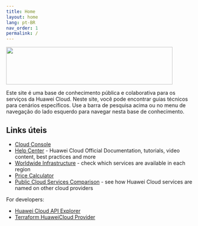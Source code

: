 ```yaml
---
title: Home
layout: home
lang: pt-BR
nav_order: 1
permalink: /
---
```


<!-- markdownlint-disable-next-line no-inline-html -->
<a href="https://www.huaweicloud.com/intl/en-us/"><img width="450px" height="102px" src="https://console-static.huaweicloud.com/static/authui/20210202115135/public/custom/images/logo-en.svg"></a>

Este site é uma base de conhecimento pública e colaborativa para os serviços da Huawei Cloud.
Neste site, você pode encontrar guias técnicos para cenários específicos. Use a
barra de pesquisa acima ou no menu de navegação do lado esquerdo para navegar nesta
base de conhecimento.

## Links úteis

- [Cloud Console][console]
- [Help Center][help-center] - Huawei Cloud Official Documentation, tutorials,
  video content, best practices and more
- [Worldwide Infrastructure][worldwide-infra] - check which services are
  available in each region
- [Price Calculator][calculator]
- [Public Cloud Services Comparison][cloud-compare] - see how Huawei Cloud
  services are named on other cloud providers

For developers:

- [Huawei Cloud API Explorer][api-explorer]
- [Terraform HuaweiCloud Provider][terraform-provider]

<!-- Introduction -->
[console]: <https://console-intl.huaweicloud.com/console/?locale=en-us>
[help-center]: <https://support.huaweicloud.com/intl/en-us/index.html>
[worldwide-infra]: <https://www.huaweicloud.com/intl/en-us/global/>
[calculator]: <https://www.huaweicloud.com/intl/en-us/pricing/index.html>
[cloud-compare]: <https://comparecloud.in/>
[api-explorer]: <https://console-intl.huaweicloud.com/apiexplorer/#/openapi>
[terraform-provider]: <https://github.com/huaweicloud/terraform-provider-huaweicloud>
